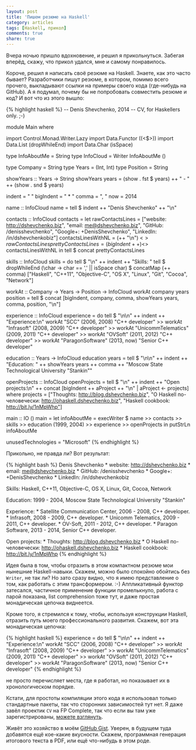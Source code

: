 ```yaml
---
layout: post
title: 'Пишем резюме на Haskell'
category: articles
tags: [Haskell, прикол]
comments: true
share: true
---
```


Вчера ночью пришло вдохновение, и решил я прикольнуться. Забегая вперёд, скажу, что прикол удался, мне и самому понравилось.

Короче, решил я написать своё резюме на Haskell. Знаете, как это часто бывает? Разработчики пишут резюме, в котором, помимо всего прочего, выкладывают ссылки на примеры своего кода (где-нибудь на GitHub). А я подумал, почему бы не попробовать совместить резюме и код? И вот что из этого вышло:

{% highlight haskell %}
-- Denis Shevchenko, 2014
-- CV, for Haskellers only. ;-)

module Main where

import Control.Monad.Writer.Lazy
import Data.Functor ((<$>))
import Data.List (dropWhileEnd)
import Data.Char (isSpace)

type InfoAboutMe = String
type InfoCloud = Writer InfoAboutMe ()

type Company = String
type Years = (Int, Int)
type Position = String

showYears :: Years -> String
showYears years = (show . fst $ years) ++ " - " ++ (show . snd $ years)

indent = "  "
bigIndent = "    * "
comma = ", "
now = 2014 

name :: InfoCloud
name = tell $ indent ++ "Denis Shevchenko" ++ "\n" 

contacts :: InfoCloud
contacts = 
    let rawContactsLines = ["website:  http://dshevchenko.biz",
                            "email:    me@dshevchenko.biz",
                            "GitHub:   /denisshevchenko",
                            "Google+:  +DenisShevchenko",
                            "LinkedIn: /in/dshevchenkobiz"]
        contactsLinesWithNL = (++ "\n") <$> rawContactsLines 
        prettyContactsLines = (bigIndent ++) <$> contactsLinesWithNL
    in
    tell $ concat prettyContactsLines

skills :: InfoCloud
skills = do
    tell $ "\n" ++ indent ++ "Skills: "
    tell $ dropWhileEnd (\char -> char == ',' || isSpace char)
         $ concatMap (++ comma) ["Haskell",
                                 "C++11",
                                 "Objective-C",
                                 "OS X",
                                 "Linux",
                                 "Git",
                                 "Cocoa",
                                 "Network"] 

workAt :: Company -> Years -> Position -> InfoCloud
workAt company years position = 
    tell $ concat [bigIndent,
                   company,
                   comma,
                   showYears years,
                   comma,
                   position,
                   "\n"]

experience :: InfoCloud
experience = do
    tell $ "\n\n" ++ indent ++ "Experience:\n"
    workAt "SCC" (2006, 2008) "C++ developer" 
    >> workAt "Infrasoft" (2008, 2009) "C++ developer"
    >> workAt "UnicommTelematics" (2009, 2011) "C++ developer"
    >> workAt "OVSoft" (2011, 2012) "C++ developer"
    >> workAt "ParagonSoftware" (2013, now) "Senior C++ developer"

education :: Years -> InfoCloud
education years = 
    tell $ "\n\n" ++ indent ++ "Education: "
           ++ showYears years ++ comma
           ++ "Moscow State Technological University \"Stankin\""

openProjects :: InfoCloud
openProjects = 
    tell $ "\n" ++ indent ++ "Open projects:\n" ++
           concat [bigIndent ++ aProject ++ "\n" | aProject <- projects]
    where projects = ["Thoughts: http://blog.dshevchenko.biz",
                      "О Haskell по-человечески: http://ohaskell.dshevchenko.biz",
                      "Haskell cookbook: http://bit.ly/1nMpWhp"]

main :: IO ()
main = 
    let infoAboutMe = execWriter $ name
                                   >> contacts 
                                   >> skills
                                   >> education (1999, 2004)
                                   >> experience
                                   >> openProjects
    in
    putStrLn infoAboutMe

unusedTechnologies = "Microsoft"
{% endhighlight %}

Прикольно, не правда ли? Вот результат:

{% highlight bash %}
  Denis Shevchenko
    * website:  http://dshevchenko.biz
    * email:    me@dshevchenko.biz
    * GitHub:   /denisshevchenko
    * Google+:  +DenisShevchenko
    * LinkedIn: /in/dshevchenkobiz

  Skills: Haskell, C++11, Objective-C, OS X, Linux, Git, Cocoa, Network

  Education: 1999 - 2004, Moscow State Technological University "Stankin"

  Experience:
    * Satellite Communication Center, 2006 - 2008, C++ developer.
    * Infrasoft, 2008 - 2009, C++ developer.
    * Unicomm Telematics, 2009 - 2011, C++ developer.
    * OV-Soft, 2011 - 2012, C++ developer.
    * Paragon Software, 2013 - 2014, Senior C++ developer.

  Open projects:
    * Thoughts: http://blog.dshevchenko.biz
    * О Haskell по-человечески: http://ohaskell.dshevchenko.biz
    * Haskell cookbook: http://bit.ly/1nMpWhp
{% endhighlight %}

Идея была в том, чтобы отразить в этом компактном резюме мои нынешние Haskell-навыки. Скажем, можно было спокойно обойтись без `Writer`, не так ли? Но зато сразу видно, что я имею представление о том, как работать с этим трансформером. :-) Аппликативный функтор затесался, частичное применение функции промелькнуло, работа с парой показана, list comprehension тоже тут, и даже простая монадическая цепочка виднеется.

Кроме того, я стремился к тому, чтобы, используя конструкции Haskell, отразить путь моего профессионального развития. Скажем, вот эта монадическая цепочка:

{% highlight haskell %}
experience = do
    tell $ "\n\n" ++ indent ++ "Experience:\n"
    workAt "SCC" (2006, 2008) "C++ developer" 
    >> workAt "Infrasoft" (2008, 2009) "C++ developer"
    >> workAt "UnicommTelematics" (2009, 2011) "C++ developer"
    >> workAt "OVSoft" (2011, 2012) "C++ developer"
    >> workAt "ParagonSoftware" (2013, now) "Senior C++ developer"
{% endhighlight %}

не просто перечисляет места, где я работал, но показывает их в хронологическом порядке.

Кстати, для простоты компиляции этого кода я использовал только стандартные пакеты, так что сторонних зависимостей тут нет. Я даже завёл проектик `CV` на FP Complete, так что если вы там уже зарегистрированы, [можете взглянуть](https://www.fpcomplete.com/user/dshevchenko/cv1).

Живёт это хозяйство в моём [GitHub Gist](https://gist.github.com/denisshevchenko/18507de8661a45094a1e). Уверен, в будущем туда добавятся ещё кое-какие вкусности. Скажем, программная генерация итогового текста в PDF, или ещё что-нибудь в этом роде.

